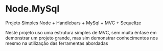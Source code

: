 # Node.MySql
Projeto Simples Node + Handlebars + MySql + MVC + Sequelize

Neste projeto uso uma estrutura simples de MVC, sem muita ênfase em demonstrar um projeto grande, mas sim demonstrar conhecimentos nos mesmo na utilização das ferramentas abordadas
